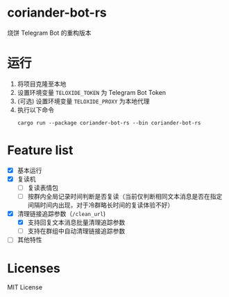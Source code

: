 coriander-bot-rs
======

烧饼 Telegram Bot 的重构版本

# 运行

1. 将项目克隆至本地
2. 设置环境变量 `TELOXIDE_TOKEN` 为 Telegram Bot Token
3. (可选) 设置环境变量 `TELOXIDE_PROXY` 为本地代理
4. 执行以下命令
   ```shell
   cargo run --package coriander-bot-rs --bin coriander-bot-rs
   ```

# Feature list

- [x] 基本运行
- [x] 复读机
    - [ ] 复读表情包
    - [ ] 按群内全局记录时间判断是否复读（当前仅判断相同文本消息是否在指定间隔时间内出现，对于冷群略长时间的复读体验不好）
- [x] 清理链接追踪参数（`/clean_url`)
    - [x] 支持回复文本消息批量清理追踪参数
    - [ ] 支持在群组中自动清理链接追踪参数
- [ ] 其他特性

# Licenses

MIT License
